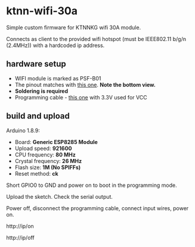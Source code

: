 # ktnn-wifi-30a

Simple custom firmware for KTNNKG wifi 30A module. 

Connects as client to the provided wifi hotspot (must be IEEE802.11 b/g/n (2.4MHz)) with a hardcoded ip address.

## hardware setup

* WIFI module is marked as PSF-B01
* The pinout matches with [this one](https://www.itead.cc/wiki/PSF-B85). **Note the bottom view.**
* **Soldering is required**
* Programming cable - [this one](https://www.amazon.com/gp/product/B07784SHF7/ref=ppx_yo_dt_b_asin_title_o00_s00?ie=UTF8&psc=1) with 3.3V used for VCC

## build and upload
Arduino 1.8.9:
* Board: **Generic ESP8285 Module**
* Upload speed: **921600**
* CPU frequency: **80 MHz**
* Crystal frequency: **26 MHz**
* Flash size: **1M (No SPIFFs)**
* Reset method: **ck**

Short GPIO0 to GND and power on to boot in the programming mode.

Upload the sketch. Check the serial output.

Power off, disconnect the programming cable, connect input wires, power on.

http://ip/on

http://ip/off
